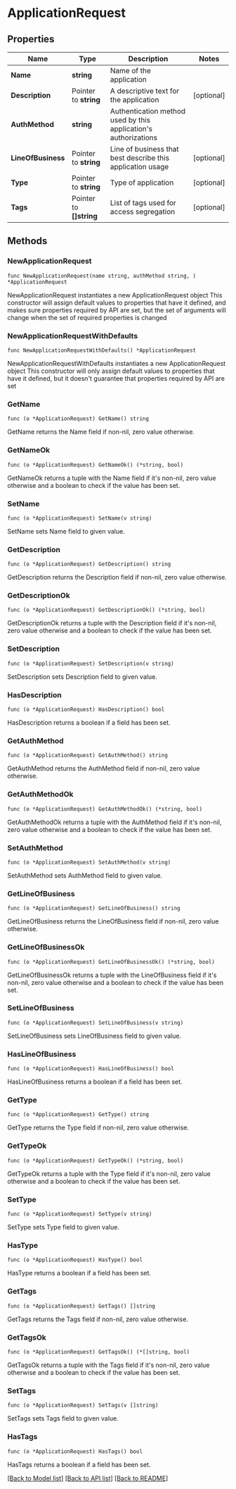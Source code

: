 # ApplicationRequest

## Properties

Name | Type | Description | Notes
------------ | ------------- | ------------- | -------------
**Name** | **string** | Name of the application | 
**Description** | Pointer to **string** | A descriptive text for the application | [optional] 
**AuthMethod** | **string** | Authentication method used by this application&#39;s authorizations | 
**LineOfBusiness** | Pointer to **string** | Line of business that best describe this application usage | [optional] 
**Type** | Pointer to **string** | Type of application | [optional] 
**Tags** | Pointer to **[]string** | List of tags used for access segregation | [optional] 

## Methods

### NewApplicationRequest

`func NewApplicationRequest(name string, authMethod string, ) *ApplicationRequest`

NewApplicationRequest instantiates a new ApplicationRequest object
This constructor will assign default values to properties that have it defined,
and makes sure properties required by API are set, but the set of arguments
will change when the set of required properties is changed

### NewApplicationRequestWithDefaults

`func NewApplicationRequestWithDefaults() *ApplicationRequest`

NewApplicationRequestWithDefaults instantiates a new ApplicationRequest object
This constructor will only assign default values to properties that have it defined,
but it doesn't guarantee that properties required by API are set

### GetName

`func (o *ApplicationRequest) GetName() string`

GetName returns the Name field if non-nil, zero value otherwise.

### GetNameOk

`func (o *ApplicationRequest) GetNameOk() (*string, bool)`

GetNameOk returns a tuple with the Name field if it's non-nil, zero value otherwise
and a boolean to check if the value has been set.

### SetName

`func (o *ApplicationRequest) SetName(v string)`

SetName sets Name field to given value.


### GetDescription

`func (o *ApplicationRequest) GetDescription() string`

GetDescription returns the Description field if non-nil, zero value otherwise.

### GetDescriptionOk

`func (o *ApplicationRequest) GetDescriptionOk() (*string, bool)`

GetDescriptionOk returns a tuple with the Description field if it's non-nil, zero value otherwise
and a boolean to check if the value has been set.

### SetDescription

`func (o *ApplicationRequest) SetDescription(v string)`

SetDescription sets Description field to given value.

### HasDescription

`func (o *ApplicationRequest) HasDescription() bool`

HasDescription returns a boolean if a field has been set.

### GetAuthMethod

`func (o *ApplicationRequest) GetAuthMethod() string`

GetAuthMethod returns the AuthMethod field if non-nil, zero value otherwise.

### GetAuthMethodOk

`func (o *ApplicationRequest) GetAuthMethodOk() (*string, bool)`

GetAuthMethodOk returns a tuple with the AuthMethod field if it's non-nil, zero value otherwise
and a boolean to check if the value has been set.

### SetAuthMethod

`func (o *ApplicationRequest) SetAuthMethod(v string)`

SetAuthMethod sets AuthMethod field to given value.


### GetLineOfBusiness

`func (o *ApplicationRequest) GetLineOfBusiness() string`

GetLineOfBusiness returns the LineOfBusiness field if non-nil, zero value otherwise.

### GetLineOfBusinessOk

`func (o *ApplicationRequest) GetLineOfBusinessOk() (*string, bool)`

GetLineOfBusinessOk returns a tuple with the LineOfBusiness field if it's non-nil, zero value otherwise
and a boolean to check if the value has been set.

### SetLineOfBusiness

`func (o *ApplicationRequest) SetLineOfBusiness(v string)`

SetLineOfBusiness sets LineOfBusiness field to given value.

### HasLineOfBusiness

`func (o *ApplicationRequest) HasLineOfBusiness() bool`

HasLineOfBusiness returns a boolean if a field has been set.

### GetType

`func (o *ApplicationRequest) GetType() string`

GetType returns the Type field if non-nil, zero value otherwise.

### GetTypeOk

`func (o *ApplicationRequest) GetTypeOk() (*string, bool)`

GetTypeOk returns a tuple with the Type field if it's non-nil, zero value otherwise
and a boolean to check if the value has been set.

### SetType

`func (o *ApplicationRequest) SetType(v string)`

SetType sets Type field to given value.

### HasType

`func (o *ApplicationRequest) HasType() bool`

HasType returns a boolean if a field has been set.

### GetTags

`func (o *ApplicationRequest) GetTags() []string`

GetTags returns the Tags field if non-nil, zero value otherwise.

### GetTagsOk

`func (o *ApplicationRequest) GetTagsOk() (*[]string, bool)`

GetTagsOk returns a tuple with the Tags field if it's non-nil, zero value otherwise
and a boolean to check if the value has been set.

### SetTags

`func (o *ApplicationRequest) SetTags(v []string)`

SetTags sets Tags field to given value.

### HasTags

`func (o *ApplicationRequest) HasTags() bool`

HasTags returns a boolean if a field has been set.


[[Back to Model list]](../README.md#documentation-for-models) [[Back to API list]](../README.md#documentation-for-api-endpoints) [[Back to README]](../README.md)


